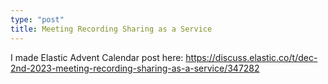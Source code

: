 ```yaml
---
type: "post"
title: Meeting Recording Sharing as a Service
---
```

I made Elastic Advent Calendar post here: https://discuss.elastic.co/t/dec-2nd-2023-meeting-recording-sharing-as-a-service/347282
